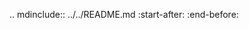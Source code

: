 .. mdinclude:: ../../README.md
   :start-after: <!-- INSTALLATION START -->
   :end-before: <!-- INSTALLATION END -->
